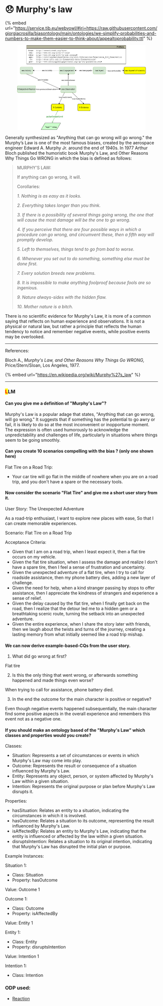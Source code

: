# 😞 Murphy's law

{% embed url="https://service.tib.eu/webvowl/#iri=https://raw.githubusercontent.com/giorgiacrosilla/biasontology/main/ontologies/we-simplify-probabilities-and-numbers-to-make-them-easier-to-think-about/appealtoprobability.ttl" %}

<figure><img src="giorgiabias-appealtoprobability2.drawio.png" alt=""><figcaption></figcaption></figure>

Generally synthesized as "Anything that can go wrong will go wrong." the Murphy’s Law is one of the most famous biases, created by the aerospace engineer Edward A. Murphy Jr. around the end of 1940s. In 1977 Arthur Bloch published the humoristic book Murphy's Law, and Other Reasons Why Things Go WRONG in which the bias is defined as follows:&#x20;



> MURPHY'S LAW:&#x20;
>
> If anything can go wrong, it will. &#x20;
>
> &#x20;
>
> Corollaries:&#x20;
>
> _1. Nothing is as easy as it looks._&#x20;
>
> _2. Everything takes longer than you think._&#x20;
>
> _3. If there is a possibility of several things going wrong, the one that will cause the most damage will be the one to go wrong._&#x20;
>
> _4. If you perceive that there are four possible ways in which a procedure can go wrong, and circumvent these, then a fifth way will promptly develop._&#x20;
>
> _5. Left to themselves, things tend to go from bad to worse._&#x20;
>
> _6. Whenever you set out to do something, something else must be done first._&#x20;
>
> _7. Every solution breeds new problems._&#x20;
>
> _8. It is impossible to make anything foolproof because fools are so ingenious._&#x20;
>
> _9. Nature always-sides with the hidden flaw._ &#x20;
>
> _10. Mother nature is a bitch._&#x20;

&#x20;

There is no scientific evidence for Murphy's Law, it is more of a common saying that reflects on human experience and observations. It is not a physical or natural law, but rather a principle that reflects the human tendency to notice and remember negative events, while positive events may be overlooked.&#x20;

***

References:

Bloch A., _Murphy's Law, and Other Reasons Why Things Go WRONG,_ Price/Stern/Sloan, Los Angeles, 1977.

{% embed url="https://en.wikipedia.org/wiki/Murphy%27s_law" %}

***

### <mark style="color:red;">L</mark>LM

#### Can you give me a definition of "Murphy's Law"?

Murphy's Law is a popular adage that states, "Anything that can go wrong, will go wrong." It suggests that if something has the potential to go awry or fail, it is likely to do so at the most inconvenient or inopportune moment. The expression is often used humorously to acknowledge the unpredictability and challenges of life, particularly in situations where things seem to be going smoothly.

#### Can you create 10 scenarios compelling with the bias ? (only one shown here)

Flat Tire on a Road Trip:&#x20;

* Your car tire will go flat in the middle of nowhere when you are on a road trip, and you don't have a spare or the necessary tools.&#x20;

#### Now consider the scenario "Flat Tire" and give me a short user story from it.

User Story: The Unexpected Adventure&#x20;

As a road-trip enthusiast, I want to explore new places with ease, So that I can create memorable experiences.&#x20;

Scenario: Flat Tire on a Road Trip&#x20;

Acceptance Criteria:&#x20;

* Given that I am on a road trip, when I least expect it, then a flat tire occurs on my vehicle.&#x20;
* Given the flat tire situation, when I assess the damage and realize I don't have a spare tire, then I feel a sense of frustration and uncertainty.&#x20;
* Given the unexpected adventure of a flat tire, when I try to call for roadside assistance, then my phone battery dies, adding a new layer of challenge.&#x20;
* Given the need for help, when a kind stranger passing by stops to offer assistance, then I appreciate the kindness of strangers and experience a sense of relief.&#x20;
* Given the delay caused by the flat tire, when I finally get back on the road, then I realize that the detour led me to a hidden gem or a breathtaking scenic route, turning the setback into an unexpected adventure.&#x20;
* Given the entire experience, when I share the story later with friends, then we laugh about the twists and turns of the journey, creating a lasting memory from what initially seemed like a road trip mishap.&#x20;



#### We can now derive example-based-CQs from the user story.&#x20;

1. What did go wrong at first?&#x20;

Flat tire&#x20;

2. Is this the only thing that went wrong, or afterwards something happened and made things even worse?&#x20;

When trying to call for assistance, phone battery died. &#x20;

3. In the end the outcome for the main character is positive or negative?&#x20;

Even though negative events happened subsequentially, the main character find some positive aspects in the overall experience and remembers this event not as a negative one. &#x20;



#### If you should make an ontology based of the "Murphy's Law" which classes and properties would you create?

Classes:&#x20;

* Situation: Represents a set of circumstances or events in which Murphy's Law may come into play.&#x20;
* Outcome: Represents the result or consequence of a situation influenced by Murphy's Law.&#x20;
* Entity: Represents any object, person, or system affected by Murphy's Law within a given situation.&#x20;
* Intention: Represents the original purpose or plan before Murphy's Law disrupts it.&#x20;

Properties:&#x20;

* hasSituation: Relates an entity to a situation, indicating the circumstances in which it is involved.&#x20;
* hasOutcome: Relates a situation to its outcome, representing the result influenced by Murphy's Law.&#x20;
* isAffectedBy: Relates an entity to Murphy's Law, indicating that the entity is influenced or affected by the law within a given situation.&#x20;
* disruptsIntention: Relates a situation to its original intention, indicating that Murphy's Law has disrupted the initial plan or purpose.&#x20;

Example Instances:&#x20;

Situation 1: &#x20;

* Class: Situation&#x20;
* Property: hasOutcome&#x20;

Value: Outcome 1&#x20;

Outcome 1:&#x20;

* Class: Outcome&#x20;
* Property: isAffectedBy&#x20;

Value: Entity 1&#x20;

Entity 1:&#x20;

* Class: Entity&#x20;
* Property: disruptsIntention&#x20;

Value: Intention 1&#x20;

Intention 1:&#x20;

* Class: Intention&#x20;

### ODP used:

* [Reaction](http://ontologydesignpatterns.org/wiki/Submissions:Reaction)